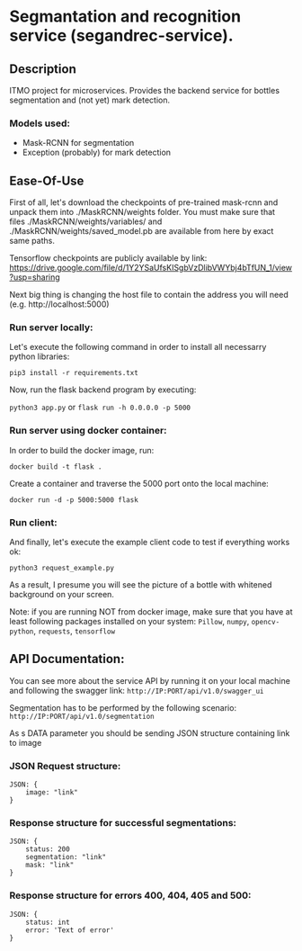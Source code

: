 # Segmantation and recognition service (segandrec-service).
## Description
ITMO project for microservices. Provides the backend service for bottles segmentation and (not yet) mark detection.
### Models used:
 - Mask-RCNN for segmentation
 - Exception (probably) for mark detection
## Ease-Of-Use
First of all, let's download the checkpoints of pre-trained mask-rcnn and unpack them into ./MaskRCNN/weights folder. You must make sure that files ./MaskRCNN/weights/variables/ and ./MaskRCNN/weights/saved_model.pb are available from here by exact same paths.

Tensorflow checkpoints are publicly available by link:
https://drive.google.com/file/d/1Y2YSaUfsKISgbVzDlibVWYbj4bTfUN_1/view?usp=sharing

Next big thing is changing the host file to contain the address you will need (e.g. http://localhost:5000)
### Run server locally:
Let's execute the following command in order to install all necessarry python libraries:

`pip3 install -r requirements.txt`

Now, run the flask backend program by executing:

`python3 app.py` or `flask run -h 0.0.0.0 -p 5000`

### Run server using docker container:
In order to build the docker image, run:

`docker build -t flask .`

Create a container and traverse the 5000 port onto the local machine:

`docker run -d -p 5000:5000 flask`

### Run client:
And finally, let's execute the example client code to test if everything works ok:

`python3 request_example.py`

As a result, I presume you will see the picture of a bottle with whitened background on your screen.

Note: if you are running NOT from docker image, make sure that you have at least following packages installed on your system:
    `Pillow`,
    `numpy`,
    `opencv-python`,
    `requests`,
    `tensorflow`
## API Documentation:
You can see more about the service API by running it on your local machine and following the swagger link:
`http://IP:PORT/api/v1.0/swagger_ui`


Segmentation has to be performed by the following scenario:
`http://IP:PORT/api/v1.0/segmentation`

As s DATA parameter you should be sending JSON structure containing link to image
### JSON Request structure:
```
JSON: {
    image: "link"
}
```
### Response structure for successful segmentations:
```
JSON: {
    status: 200
    segmentation: "link"
    mask: "link"
}
```
### Response structure for errors 400, 404, 405 and 500:
```
JSON: {
    status: int
    error: 'Text of error'
}
```
